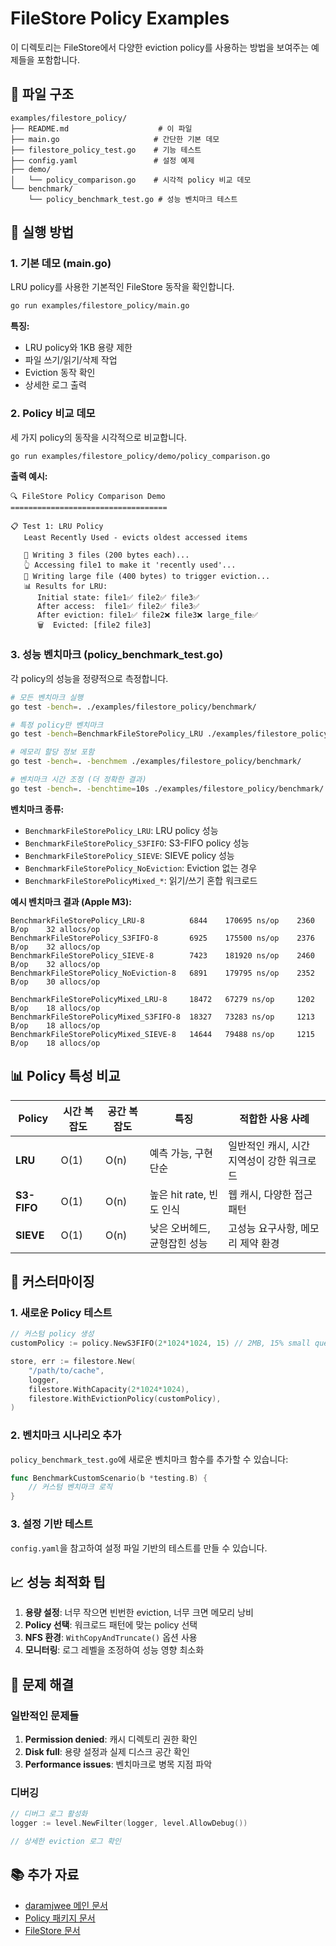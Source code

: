 # FileStore Policy Examples

이 디렉토리는 FileStore에서 다양한 eviction policy를 사용하는 방법을 보여주는 예제들을 포함합니다.

## 📁 파일 구조

```
examples/filestore_policy/
├── README.md                    # 이 파일
├── main.go                     # 간단한 기본 데모
├── filestore_policy_test.go    # 기능 테스트
├── config.yaml                 # 설정 예제
├── demo/
│   └── policy_comparison.go    # 시각적 policy 비교 데모
└── benchmark/
    └── policy_benchmark_test.go # 성능 벤치마크 테스트
```

## 🚀 실행 방법

### 1. 기본 데모 (main.go)

LRU policy를 사용한 기본적인 FileStore 동작을 확인합니다.

```bash
go run examples/filestore_policy/main.go
```

**특징:**
- LRU policy와 1KB 용량 제한
- 파일 쓰기/읽기/삭제 작업
- Eviction 동작 확인
- 상세한 로그 출력

### 2. Policy 비교 데모

세 가지 policy의 동작을 시각적으로 비교합니다.

```bash
go run examples/filestore_policy/demo/policy_comparison.go
```

**출력 예시:**
```
🔍 FileStore Policy Comparison Demo
===================================

📋 Test 1: LRU Policy
   Least Recently Used - evicts oldest accessed items

   📝 Writing 3 files (200 bytes each)...
   👆 Accessing file1 to make it 'recently used'...
   📝 Writing large file (400 bytes) to trigger eviction...
   📊 Results for LRU:
      Initial state: file1✅ file2✅ file3✅
      After access:  file1✅ file2✅ file3✅
      After eviction: file1✅ file2❌ file3❌ large_file✅
      🗑️  Evicted: [file2 file3]
```

### 3. 성능 벤치마크 (policy_benchmark_test.go)

각 policy의 성능을 정량적으로 측정합니다.

```bash
# 모든 벤치마크 실행
go test -bench=. ./examples/filestore_policy/benchmark/

# 특정 policy만 벤치마크
go test -bench=BenchmarkFileStorePolicy_LRU ./examples/filestore_policy/benchmark/

# 메모리 할당 정보 포함
go test -bench=. -benchmem ./examples/filestore_policy/benchmark/

# 벤치마크 시간 조정 (더 정확한 결과)
go test -bench=. -benchtime=10s ./examples/filestore_policy/benchmark/
```

**벤치마크 종류:**
- `BenchmarkFileStorePolicy_LRU`: LRU policy 성능
- `BenchmarkFileStorePolicy_S3FIFO`: S3-FIFO policy 성능  
- `BenchmarkFileStorePolicy_SIEVE`: SIEVE policy 성능
- `BenchmarkFileStorePolicy_NoEviction`: Eviction 없는 경우
- `BenchmarkFileStorePolicyMixed_*`: 읽기/쓰기 혼합 워크로드

**예시 벤치마크 결과 (Apple M3):**
```
BenchmarkFileStorePolicy_LRU-8          6844    170695 ns/op    2360 B/op    32 allocs/op
BenchmarkFileStorePolicy_S3FIFO-8       6925    175500 ns/op    2376 B/op    32 allocs/op
BenchmarkFileStorePolicy_SIEVE-8        7423    181920 ns/op    2460 B/op    32 allocs/op
BenchmarkFileStorePolicy_NoEviction-8   6891    179795 ns/op    2352 B/op    30 allocs/op

BenchmarkFileStorePolicyMixed_LRU-8     18472   67279 ns/op     1202 B/op    18 allocs/op
BenchmarkFileStorePolicyMixed_S3FIFO-8  18327   73283 ns/op     1213 B/op    18 allocs/op
BenchmarkFileStorePolicyMixed_SIEVE-8   14644   79488 ns/op     1215 B/op    18 allocs/op
```

## 📊 Policy 특성 비교

| Policy | 시간 복잡도 | 공간 복잡도 | 특징 | 적합한 사용 사례 |
|--------|-------------|-------------|------|------------------|
| **LRU** | O(1) | O(n) | 예측 가능, 구현 단순 | 일반적인 캐시, 시간 지역성이 강한 워크로드 |
| **S3-FIFO** | O(1) | O(n) | 높은 hit rate, 빈도 인식 | 웹 캐시, 다양한 접근 패턴 |
| **SIEVE** | O(1) | O(n) | 낮은 오버헤드, 균형잡힌 성능 | 고성능 요구사항, 메모리 제약 환경 |

## 🔧 커스터마이징

### 1. 새로운 Policy 테스트

```go
// 커스텀 policy 생성
customPolicy := policy.NewS3FIFO(2*1024*1024, 15) // 2MB, 15% small queue

store, err := filestore.New(
    "/path/to/cache",
    logger,
    filestore.WithCapacity(2*1024*1024),
    filestore.WithEvictionPolicy(customPolicy),
)
```

### 2. 벤치마크 시나리오 추가

`policy_benchmark_test.go`에 새로운 벤치마크 함수를 추가할 수 있습니다:

```go
func BenchmarkCustomScenario(b *testing.B) {
    // 커스텀 벤치마크 로직
}
```

### 3. 설정 기반 테스트

`config.yaml`을 참고하여 설정 파일 기반의 테스트를 만들 수 있습니다.

## 📈 성능 최적화 팁

1. **용량 설정**: 너무 작으면 빈번한 eviction, 너무 크면 메모리 낭비
2. **Policy 선택**: 워크로드 패턴에 맞는 policy 선택
3. **NFS 환경**: `WithCopyAndTruncate()` 옵션 사용
4. **모니터링**: 로그 레벨을 조정하여 성능 영향 최소화

## 🐛 문제 해결

### 일반적인 문제들

1. **Permission denied**: 캐시 디렉토리 권한 확인
2. **Disk full**: 용량 설정과 실제 디스크 공간 확인  
3. **Performance issues**: 벤치마크로 병목 지점 파악

### 디버깅

```go
// 디버그 로그 활성화
logger := level.NewFilter(logger, level.AllowDebug())

// 상세한 eviction 로그 확인
```

## 📚 추가 자료

- [daramjwee 메인 문서](../../README.md)
- [Policy 패키지 문서](../../pkg/policy/)
- [FileStore 문서](../../pkg/store/filestore/)
